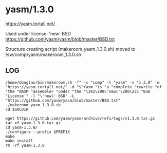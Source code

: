 yasm/1.3.0
========================

<https://yasm.tortall.net/>

Used under license:
'new' BSD
<https://github.com/yasm/yasm/blob/master/BSD.txt>

Structure creating script (makeroom_yasm_1.3.0.sh) moved to /sw/comp/yasm/makeroom_1.3.0.sh

LOG
---

    /home/douglas/bin/makeroom.sh -f" -c "comp" -t "yasm" -v "1.3.0" -w "https://yasm.tortall.net/" -d "$'Yasm "is "a "complete "rewrite "of "the "NASM "assembler "under "the "\342\200\'new\'\200\235 "BSD "License'" -l "\'new\' BSD" -L "https://github.com/yasm/yasm/blob/master/BSD.txt"
    ./makeroom_yasm_1.3.0.sh
    cd $SRCDIR

    wget https://github.com/yasm/yasm/archive/refs/tags/v1.3.0.tar.gz
    tar xf yasm-1.3.0.tar.gz 
    cd yasm-1.3.0/
    ./configure --prefix $PREFIX
    make
    make install
    rm -rf yasm-1.3.0
